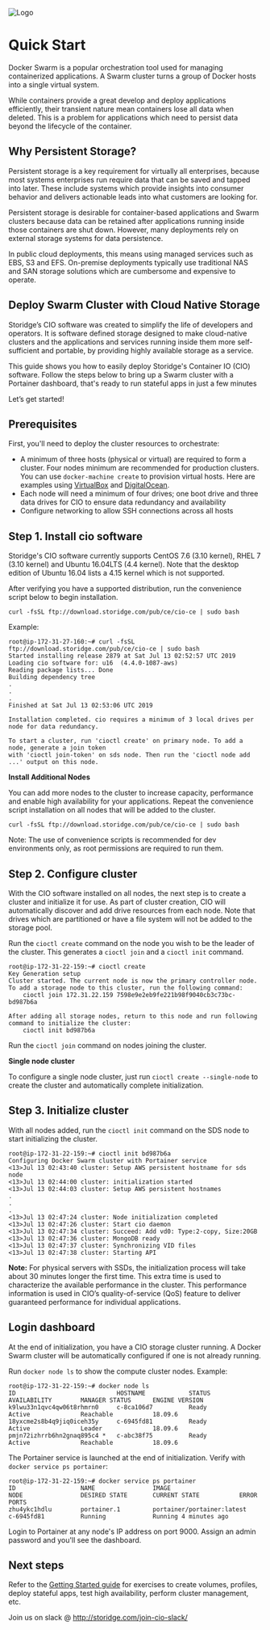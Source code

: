 ![Logo](https://i.imgur.com/lEA2a4I.png)

# Quick Start

Docker Swarm is a popular orchestration tool used for managing containerized applications. A Swarm cluster turns a group of Docker hosts into a single virtual system.

While containers provide a great develop and deploy applications efficiently, their transient nature mean containers lose all data when deleted. This is a problem for applications which need to persist data beyond the lifecycle of the container.

## Why Persistent Storage?

Persistent storage is a key requirement for virtually all enterprises, because most systems enterprises run require data that can be saved and tapped into later. These include systems which provide insights into consumer behavior and delivers actionable leads into what customers are looking for.

Persistent storage is desirable for container-based applications and Swarm clusters because data can be retained after applications running inside those containers are shut down. However, many deployments rely on external storage systems for data persistence.

In public cloud deployments, this means using managed services such as EBS, S3 and EFS. On-premise deployments typically use traditional NAS and SAN storage solutions which are cumbersome and expensive to operate.

## Deploy Swarm Cluster with Cloud Native Storage

Storidge’s CIO software was created to simplify the life of developers and operators. It is software defined storage designed to make cloud-native clusters and the applications and services running inside them more self-sufficient and portable, by providing highly available storage as a service.

This guide shows you how to easily deploy Storidge's Container IO (CIO) software. Follow the steps below to bring up a Swarm cluster with a Portainer dashboard, that's ready to run stateful apps in just a few minutes

Let’s get started!

## Prerequisites

First, you'll need to deploy the cluster resources to orchestrate:

- A minimum of three hosts (physical or virtual) are required to form a cluster. Four nodes minimum are recommended for production clusters. You can use `docker-machine create` to provision virtual hosts. Here are examples using [VirtualBox](https://rominirani.com/docker-swarm-tutorial-b67470cf8872) and [DigitalOcean](https://www.digitalocean.com/community/tutorials/how-to-create-a-cluster-of-docker-containers-with-docker-swarm-and-digitalocean-on-centos-7).
- Each node will need a minimum of four drives; one boot drive and three data drives for CIO to ensure data redundancy and availability
- Configure networking to allow SSH connections across all hosts

## Step 1. Install cio software

Storidge's CIO software currently supports CentOS 7.6 (3.10 kernel), RHEL 7 (3.10 kernel) and Ubuntu 16.04LTS (4.4 kernel). Note that the desktop edition of Ubuntu 16.04 lists a 4.15 kernel which is not supported.

After verifying you have a supported distribution, run the convenience script below to begin installation.

`curl -fsSL ftp://download.storidge.com/pub/ce/cio-ce | sudo bash`

Example:
```
root@ip-172-31-27-160:~# curl -fsSL ftp://download.storidge.com/pub/ce/cio-ce | sudo bash
Started installing release 2879 at Sat Jul 13 02:52:57 UTC 2019
Loading cio software for: u16  (4.4.0-1087-aws)
Reading package lists... Done
Building dependency tree
.
.
.
Finished at Sat Jul 13 02:53:06 UTC 2019

Installation completed. cio requires a minimum of 3 local drives per node for data redundancy.

To start a cluster, run 'cioctl create' on primary node. To add a node, generate a join token
with 'cioctl join-token' on sds node. Then run the 'cioctl node add ...' output on this node.
```

**Install Additional Nodes**

You can add more nodes to the cluster to increase capacity, performance and enable high availability for your applications. Repeat the convenience script installation on all nodes that will be added to the cluster.

`curl -fsSL ftp://download.storidge.com/pub/ce/cio-ce | sudo bash`

Note: The use of convenience scripts is recommended for dev environments only, as root permissions are required to run them.

## Step 2. Configure cluster
With the CIO software installed on all nodes, the next step is to create a cluster and initialize it for use. As part of cluster creation, CIO will automatically discover and add drive resources from each node. Note that drives which are partitioned or have a file system will not be added to the storage pool.

Run the `cioctl create` command on the node you wish to be the leader of the cluster. This generates a `cioctl join` and a `cioctl init` command.

```
root@ip-172-31-22-159:~# cioctl create
Key Generation setup
Cluster started. The current node is now the primary controller node. To add a storage node to this cluster, run the following command:
    cioctl join 172.31.22.159 7598e9e2eb9fe221b98f9040cb3c73bc-bd987b6a

After adding all storage nodes, return to this node and run following command to initialize the cluster:
    cioctl init bd987b6a
```

Run the `cioctl join` command on nodes joining the cluster.

**Single node cluster**

To configure a single node cluster, just run `cioctl create --single-node` to create the cluster and automatically complete initialization.

## Step 3. Initialize cluster

With all nodes added, run the `cioctl init` command on the SDS node to start initializing the cluster.

```
root@ip-172-31-22-159:~# cioctl init bd987b6a
Configuring Docker Swarm cluster with Portainer service
<13>Jul 13 02:43:40 cluster: Setup AWS persistent hostname for sds node
<13>Jul 13 02:44:00 cluster: initialization started
<13>Jul 13 02:44:03 cluster: Setup AWS persistent hostnames
.
.
.
<13>Jul 13 02:47:24 cluster: Node initialization completed
<13>Jul 13 02:47:26 cluster: Start cio daemon
<13>Jul 13 02:47:34 cluster: Succeed: Add vd0: Type:2-copy, Size:20GB
<13>Jul 13 02:47:36 cluster: MongoDB ready
<13>Jul 13 02:47:37 cluster: Synchronizing VID files
<13>Jul 13 02:47:38 cluster: Starting API
```

**Note:**  For physical servers with SSDs, the initialization process will take about 30 minutes longer the first time. This extra time is used to characterize the available performance in the cluster. This performance information is used in CIO’s quality-of-service (QoS) feature to deliver guaranteed performance for individual applications.

## Login dashboard

At the end of initialization, you have a CIO storage cluster running. A Docker Swarm cluster will be automatically configured if one is not already running.

Run `docker node ls` to show the compute cluster nodes. Example:
```
root@ip-172-31-22-159:~# docker node ls
ID                            HOSTNAME            STATUS              AVAILABILITY        MANAGER STATUS      ENGINE VERSION
k9lwu33n1qvc4qw06t8rhmrn0     c-8ca106d7          Ready               Active              Reachable           18.09.6
18yxcme2s8b4q9jiq0iceh35y     c-6945fd81          Ready               Active              Leader              18.09.6
pmjn72izhrrb6hn2gnaq895c4 *   c-abc38f75          Ready               Active              Reachable           18.09.6
```

The Portainer service is launched at the end of initialization. Verify with `docker service ps portainer`:
```
root@ip-172-31-22-159:~# docker service ps portainer
ID                  NAME                IMAGE                        NODE                DESIRED STATE       CURRENT STATE           ERROR               PORTS
zhu4ykc1hdlu        portainer.1         portainer/portainer:latest   c-6945fd81          Running             Running 4 minutes ago
```

Login to Portainer at any node's IP address on port 9000. Assign an admin password and you'll see the dashboard.

## Next steps

Refer to the [Getting Started guide](https://guide.storidge.com/) for exercises to create volumes, profiles, deploy stateful apps, test high availability, perform cluster management, etc.

Join us on slack @ http://storidge.com/join-cio-slack/
